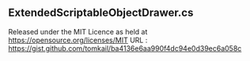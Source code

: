 ## ExtendedScriptableObjectDrawer.cs
Released under the MIT Licence as held at https://opensource.org/licenses/MIT
URL : https://gist.github.com/tomkail/ba4136e6aa990f4dc94e0d39ec6a058c
